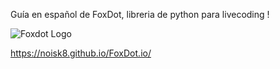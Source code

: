 
Guía en español de FoxDot, libreria de python para livecoding !

![Foxdot Logo](http://foxdot.org/wp-content/uploads/2017/06/foxdotlogodark.png "FX")

https://noisk8.github.io/FoxDot.io/
